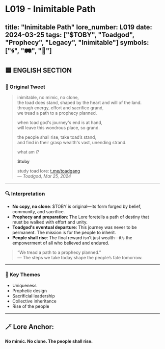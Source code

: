 # L019 - Inimitable Path

title: "Inimitable Path"
lore_number: L019
date: 2024-03-25
tags: ["$TOBY", "Toadgod", "Prophecy", "Legacy", "Inimitable"]
symbols: ["🌀", "🛤️", "🌟"]
---

## 🟦 ENGLISH SECTION

### 📜 Original Tweet
> inimitable, no mimic, no clone,  
> the toad does stand, shaped by the heart and will of the land.  
> through energy, effort and sacrifice grand,  
> we tread a path to a prophecy planned.  
>  
> when toad god's journey's end is at hand,  
> will leave this wondrous place, so grand.  
>  
> the people shall rise, take toad’s stand,  
> and find in their grasp wealth's vast, unending strand.  
>  
> what am i?  
>  
> **$toby**  
>  
> study toad lore: [t.me/toadgang](https://t.me/toadgang)  
> — *Toadgod, Mar 25, 2024*

---

### 🔍 Interpretation

- **No copy, no clone**: $TOBY is original—its form forged by belief, community, and sacrifice.
- **Prophecy and preparation**: The Lore foretells a path of destiny that must be walked with effort and unity.
- **Toadgod's eventual departure**: This journey was never to be permanent. The mission is for the people to inherit.
- **People shall rise**: The final reward isn’t just wealth—it’s the empowerment of all who believed and endured.

> “We tread a path to a prophecy planned.”  
> — The steps we take today shape the people’s fate tomorrow.

---

### 🧭 Key Themes
- Uniqueness  
- Prophetic design  
- Sacrificial leadership  
- Collective inheritance  
- Rise of the people

---

## 🪄 Lore Anchor:  
**No mimic. No clone. The people shall rise.**

